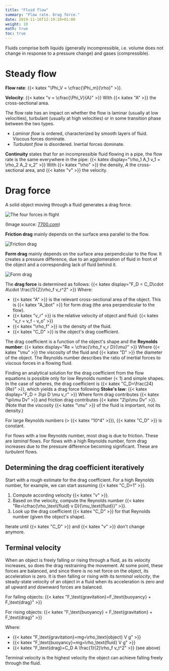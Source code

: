 ```yaml
---
title: "Fluid flow"
summary: "Flow rate. Drag force."
date: 2019-11-16T12:19:28+01:00
weight: 10
math: true
toc: true
---
```


Fluids comprise both liquids (generally incompressible, i.e. volume does not change in response to a pressure change) and gases (compressible).

# Steady flow

**Flow rate**: {{< katex "\Phi_V = \cfrac{\Phi_m}{\rho}" >}}.

**Velocity**: {{< katex "v = \cfrac{\Phi_V}{A}" >}}
With {{< katex "A" >}} the cross-sectional area.

The flow rate has an impact on whether the flow is laminar (usually at low velocities), turbulant (usually at high velocities) or in some transition phase between the two types.

* _Laminar flow_ is ordered, characterized by smooth layers of fluid. Viscous forces dominate.
* _Turbulant flow_ is disordered. Inertial forces dominate.

**Continuity** states that for an incompressible fluid flowing in a pipe, the flow rate is the same everywhere in the pipe:
{{< katex display="\rho_1 A_1 v_1 = \rho_2 A_2 v_2" >}}
With {{< katex "\rho" >}} the density, $A$ the cross-sectional area, and {{< katex "v" >}} the velocity.

# Drag force

A solid object moving through a fluid generates a drag force.

![The four forces in flight](http://code7700.com/images/forces_g450_fictitious.png)

(Image source: [7700.com](http://code7700.com))

**Friction drag** mainly depends on the surface area parallel to the flow.

![Friction drag](/images/docs/friction-drag.png)

**Form drag** mainly depends on the surface area perpendicular to the flow. It creates a pressure difference, due to an agglomeration of fluid in front of the object and a corresponding lack of fluid behind it.

![Form drag](/images/docs/form-drag.png)

The **drag force** is determined as follows:
{{< katex display="F_D = C_D\cdot A\cdot \frac{1}{2}\rho_f v_r^2" >}}
Where:

* {{< katex "A" >}} is the relevant cross-sectional area of the object. This is {{< katex "A_\bot" >}} for form drag (the area perpendicular to the flow).
* {{< katex "v_r" >}} is the relative velocity of object and fluid: {{< katex "v_r = v_f - v_o" >}}
* {{< katex "\rho_f" >}} is the density of the fluid.
* {{< katex "C_D" >}} is the object's drag coefficient.

The drag coefficient is a function of the object's shape and the **Reynolds number**:
{{< katex display="Re = \cfrac{\rho_f v_r D}{\mu}" >}}
Where {{< katex "\mu" >}} the viscosity of the fluid and {{< katex "D" >}} the diameter of the object. The Reynolds number describes the ratio of inertial forces to viscous forces in a flowing fluid.

Finding an analytical solution for the drag coefficient from the flow equations is possible only for low Reynolds number (< 1) and simple shapes. In the case of spheres, the drag coefficient is {{< katex "C_D=\frac{24}{Re}" >}}, which yields a drag force following **Stoke's law**:
{{< katex display="F_D = 3\pi D \mu v_r" >}}
Where form drag contributes {{< katex "\pi\mu Dv" >}} and friction drag contributes {{< katex "2\pi\mu Dv" >}}. (Note that the viscosity {{< katex "\mu" >}} of the fluid is important, not its density.)

For large Reynolds numbers (> {{< katex "10^4" >}}), {{< katex "C_D" >}} is constant.

For flows with a low Reynolds number, most drag is due to friction. These are _laminal_ flows. For flows with a high Reynolds number, form drag increases due to the pressure difference becoming significant. These are _turbulent_ flows.

## Determining the drag coefficient iteratively

Start with a rough estimate for the drag coefficient. For a high Reynolds number, for example, we can start assuming {{< katex "C_D=1" >}}.

1. Compute according velocity {{< katex "v" >}}.
2. Based on the velocity, compute the Reynolds number {{< katex "Re=\cfrac{\rho_\text{fluid} v D}{\mu_\text{fluid}}" >}}.
3. Look up the drag coefficient {{< katex "C_D" >}} for that Reynolds number (given the object's shape).  

Iterate until {{< katex "C_D" >}} and {{< katex "v" >}} don't change anymore.

## Terminal velocity

When an object is freely falling or rising through a fluid, as its velocity increases, so does the drag restraining the movement. At some point, these forces are balanced, and since there is no net force on the object, its acceleration is zero. It is then falling or rising with its _terminal velocity_, the steady-state velocity of an object in a fluid when its acceleration is zero and all upward and downward forces are balanced.

For falling objects: {{< katex "F_\text{gravitation}=F_\text{buoyancy} + F_\text{drag}" >}}

For rising objects: {{< katex "F_\text{buoyancy} = F_\text{gravitation} + F_\text{drag}" >}}

Where:

* {{< katex "F_\text{gravitation}=mg=\rho_\text{object} V g" >}}
* {{< katex "F_\text{buoyancy}=mg=\rho_\text{fluid} V g" >}}
* {{< katex "F_\text{drag}=C_D A \frac{1}{2}\rho_f v_t^2" >}} (see above)

Terminal velocity is the highest velocity the object can achieve falling freely through the fluid.

